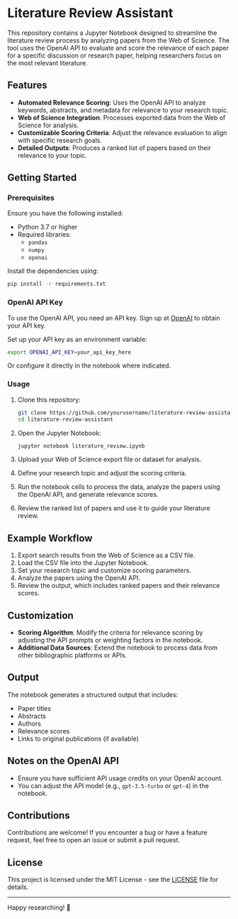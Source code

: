 
# Literature Review Assistant

This repository contains a Jupyter Notebook designed to streamline the literature review process by analyzing papers from the Web of Science. The tool uses the OpenAI API to evaluate and score the relevance of each paper for a specific discussion or research paper, helping researchers focus on the most relevant literature.

## Features

- **Automated Relevance Scoring**: Uses the OpenAI API to analyze keywords, abstracts, and metadata for relevance to your research topic.
- **Web of Science Integration**: Processes exported data from the Web of Science for analysis.
- **Customizable Scoring Criteria**: Adjust the relevance evaluation to align with specific research goals.
- **Detailed Outputs**: Produces a ranked list of papers based on their relevance to your topic.

## Getting Started

### Prerequisites

Ensure you have the following installed:

- Python 3.7 or higher
- Required libraries:
  - `pandas`
  - `numpy`
  - `openai`

Install the dependencies using:

```bash
pip install -r requirements.txt
```

### OpenAI API Key

To use the OpenAI API, you need an API key. Sign up at [OpenAI](https://platform.openai.com/) to obtain your API key.

Set up your API key as an environment variable:

```bash
export OPENAI_API_KEY=your_api_key_here
```

Or configure it directly in the notebook where indicated.

### Usage

1. Clone this repository:

   ```bash
   git clone https://github.com/yourusername/literature-review-assistant.git
   cd literature-review-assistant
   ```

2. Open the Jupyter Notebook:

   ```bash
   jupyter notebook literature_review.ipynb
   ```

3. Upload your Web of Science export file or dataset for analysis.

4. Define your research topic and adjust the scoring criteria.

5. Run the notebook cells to process the data, analyze the papers using the OpenAI API, and generate relevance scores.

6. Review the ranked list of papers and use it to guide your literature review.

## Example Workflow

1. Export search results from the Web of Science as a CSV file.
2. Load the CSV file into the Jupyter Notebook.
3. Set your research topic and customize scoring parameters.
4. Analyze the papers using the OpenAI API.
5. Review the output, which includes ranked papers and their relevance scores.

## Customization

- **Scoring Algorithm**: Modify the criteria for relevance scoring by adjusting the API prompts or weighting factors in the notebook.
- **Additional Data Sources**: Extend the notebook to process data from other bibliographic platforms or APIs.

## Output

The notebook generates a structured output that includes:

- Paper titles
- Abstracts
- Authors
- Relevance scores
- Links to original publications (if available)

## Notes on the OpenAI API

- Ensure you have sufficient API usage credits on your OpenAI account.
- You can adjust the API model (e.g., `gpt-3.5-turbo` or `gpt-4`) in the notebook.

## Contributions

Contributions are welcome! If you encounter a bug or have a feature request, feel free to open an issue or submit a pull request.

## License

This project is licensed under the MIT License - see the [LICENSE](LICENSE) file for details.

---

Happy researching! 🚀
